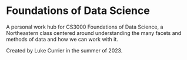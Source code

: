 # Foundations of Data Science
A personal work hub for CS3000 Foundations of Data Science, a Northeastern class centered around understanding the many facets and methods of data and how we can work with it. 

Created by Luke Currier in the summer of 2023. 
